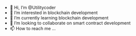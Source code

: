 - 👋 Hi, I’m @Utilitycoder
- 👀 I’m interested in blockchain development
- 🌱 I’m currently learning blockchain development
- 💞️ I’m looking to collaborate on smart contract development
- 📫 How to reach me ...

<!---
Utilitycoder/Utilitycoder is a ✨ special ✨ repository because its `README.md` (this file) appears on your GitHub profile.
You can click the Preview link to take a look at your changes.
--->
